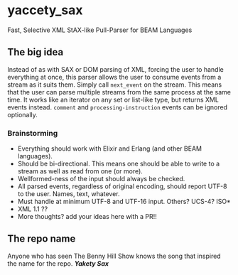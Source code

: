 # yaccety_sax
Fast, Selective XML StAX-like Pull-Parser for BEAM Languages

## The big idea
Instead of as with SAX or DOM parsing of XML, forcing the user to handle everything at once, this parser allows the user to consume events from a stream as it suits them. Simply call `next_event` on the stream.
This means that the user can parse multiple streams from the same process at the same time. 
It works like an iterator on any set or list-like type, but returns XML events instead.
`comment` and `processing-instruction` events can be ignored optionally.

### Brainstorming
* Everything should work with Elixir and Erlang (and other BEAM languages).
* Should be bi-directional. This means one should be able to write to a stream as well as read from one (or more).
* Wellformed-ness of the input should always be checked.
* All parsed events, regardless of original encoding, should report UTF-8 to the user. Names, text, whatever.
* Must handle at minimum UTF-8 and UTF-16 input. Others? UCS-4? ISO*
* XML 1.1 ??
* More thoughts? add your ideas here with a PR!!



## The repo name
Anyone who has seen The Benny Hill Show knows the song that inspired the name for the repo. ***Yakety Sax***
